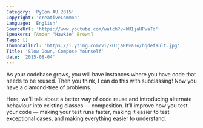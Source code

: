 ```yaml
---
Category: 'PyCon AU 2015'
Copyright: 'creativeCommon'
Language: 'English'
SourceUrl: 'https://www.youtube.com/watch?v=kUIjaHPvaTo'
Speakers: [Amber "Hawkie" Brown]
Tags: []
ThumbnailUrl: 'https://i.ytimg.com/vi/kUIjaHPvaTo/hqdefault.jpg'
Title: 'Slow Down, Compose Yourself'
date: '2015-08-04'
---
```

As your codebase grows, you will have instances where you have code that needs to be reused. Then you think, I can do this with subclassing! Now you have a diamond-tree of problems.

Here, we’ll talk about a better way of code reuse and introducing alternate behaviour into existing classes — composition. It’ll improve how you test your code — making your test runs faster, making it easier to test exceptional cases, and making everything easier to understand.
